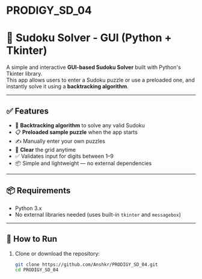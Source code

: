 # PRODIGY_SD_04

# 🧩 Sudoku Solver - GUI (Python + Tkinter)

A simple and interactive **GUI-based Sudoku Solver** built with Python's Tkinter library.  
This app allows users to enter a Sudoku puzzle or use a preloaded one, and instantly solve it using a **backtracking algorithm**.

---

## ✅ Features

- 🧠 **Backtracking algorithm** to solve any valid Sudoku
- 📋 **Preloaded sample puzzle** when the app starts
- ✍️ Manually enter your own puzzles
- 🧹 **Clear** the grid anytime
- ✅ Validates input for digits between 1–9
- 📦 Simple and lightweight — no external dependencies

---


## 📦 Requirements

- Python 3.x
- No external libraries needed (uses built-in `tkinter` and `messagebox`)

---

## 🚀 How to Run

1. Clone or download the repository:
   ```bash
   git clone https://github.com/Anshkr/PRODIGY_SD_04.git
   cd PRODIGY_SD_04
